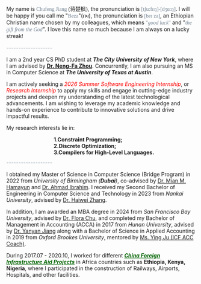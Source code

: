 My name is <span style="font-family: Century Schoolbook;color:rgb(112,128,144);">Chufeng Jiang</span> <span style="font-family: SimSun;">(蒋楚枫)</span>, the pronunciation is <span style="font-family: Century Schoolbook;color:rgb(112,128,144);">[tʃu:fɛŋ]-[dʒɑːŋ]</span>. I will be happy if you call me "<span style="font-family: Century Schoolbook;color:rgb(112,128,144);">Beza</span>"(በዛ), the pronunciation is <span style="font-family: Century Schoolbook;color:rgb(112,128,144);">[beɪ za]</span>, an Ethiopian Christian name chosen by my colleagues, which means <span style="font-family: Century Schoolbook; color:rgb(112,128,144);">"*good luck*"</span> and "<span style="font-family: Century Schoolbook; color:rgb(112,128,144);">*the gift from the God*</span>". I love this name so much because I am always on a lucky streak!

<div style="text-align: left; color:rgb(112,128,144);">   ------------------- </div>

I am a 2nd year CS PhD student at ***The City University of New York***, where I am advised by **[Dr. Neng-Fa Zhou](https://www.sci.brooklyn.cuny.edu/~zhou/)**.  Concurrently, I am also pursuing an MS in Computer Science at ***The University of Texas at Austin***.

I am actively seeking a<span style="color:rgb(255,0,0);"> *2026 Summer Software Engineering Internship*</span>, or <span style="color:rgb(255,0,0);">*Research Internship*</span> to apply my skills and engage in cutting-edge industry projects and deepen my understanding of the latest technological advancements. I am wishing to leverage my academic knowledge and hands-on experience to contribute to innovative solutions and drive impactful results.

<!--I am excited about the opportunity to work in a dynamic environment where I can learn, grow, and make meaningful contributions to the team and the company. Kindly please feel free to connect with me if anything interests you. <a><img src="../../images/hello.png" alt=" " width="20"/></a><br> -->

My research interests lie in:
<div>
    <!-- <li style="list-style-type: none; margin-bottom: 0px; padding-left: 25%; font-weight: bold;">1.Technical Debt <span style="color:rgb(255,0,0);">  (Explanation is provided below)</span>, currently focused on data debt in ML Systems;</li> -->
    <li style="list-style-type: none; margin-bottom: 0px; padding-left: 25%; font-weight: bold;">1.Constraint Programming;</li> 
    <li style="list-style-type: none; margin-bottom: 0px; padding-left: 25%; font-weight: bold;">2.Discrete Optimization;</li>
    <li style="list-style-type: none; margin-bottom: 10px; padding-left: 25%; font-weight: bold;">3.Compilers for High-Level Languages.</li>
</div>


<div style="text-align: left; color:rgb(112,128,144);">   ------------------- </div>

I obtained my Master of Science in Computer Science (Bridge Program) in 2022 from *University of Birmingham (**Dubai**)*, co-advised by [Dr. Mian M. Hamayun](https://www.birmingham.ac.uk/staff/profiles/dubai/hamayun-mian) and [Dr. Ahmad Ibrahim](https://www.cs.bham.ac.uk/~ibrahima/). I received my Second Bachelor of Engineering in Computer Science and Technology in 2023 from *Nankai University*, advised by [Dr. Haiwei Zhang](https://dbis.nankai.edu.cn/2023/0322/c12139a506916/page.htm). 

In addition, I am awarded an MBA degree in 2024 from *San Francisco Bay University*, advised by [Dr. Flora Chu](https://www.sfbu.edu/academics/faculty/business), and completed my Bachelor of Management in Accounting (ACCA) in 2017 from *Hunan University*, advised by [Dr. Yanyan Jiang](http://grzy.hnu.edu.cn/site/index/jiangyanyan) along with a Bachelor of Science in Applied Accounting in 2019 from *Oxford Brookes University*, mentored by [Ms. Ying Ju (ICF ACC Coach)](https://mp.weixin.qq.com/s/ixaDwDDQntNm-936hc-HnA). 

During 2017.07 - 2020.10, I worked for different ***<span style="color:rgb(0,100,0);"><u>China Foreign Infrastructure Aid Projects</u></span>*** in  Africa countries such as **Ethiopia, Kenya, Nigeria**, where I participated in the construction of Railways, Airports, Hospitals, and other facilities. 
